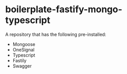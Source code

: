 # boilerplate-fastify-mongo-typescript

A repository that has the following pre-installed:
 - Mongoose
 - OneSignal
 - Typescript
 - Fastily
 - Swagger
